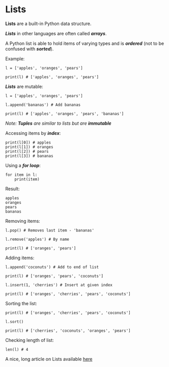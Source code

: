 # Lists
**Lists** are a built-in Python data structure.

***Lists*** in other languages are often called ***arrays***.

A Python list is able to hold items of varying types and is ***ordered*** (not to be confused with ***sorted***).

Example:
```
l = ['apples', 'oranges', 'pears']

print(l) # ['apples', 'oranges', 'pears']
```
***Lists*** are mutable:
```
l = ['apples', 'oranges', 'pears']

l.append('bananas') # Add bananas

print(l) # ['apples', 'oranges', 'pears', 'bananas']
```
*Note: ***Tuples*** are similar to lists but are ***immutable****

Accessing items by ***index***:
```
print(l[0]) # apples
print(l[1]) # oranges
print(l[2]) # pears
print(l[3]) # bananas
```
Using a ***for loop***:
```
for item in l:
    print(item)
```
Result:
```
apples
oranges
pears
bananas
```

Removing items:

```
l.pop() # Removes last item - 'bananas'
```
```
l.remove('apples') # By name

print(l) # ['oranges', 'pears']
```
Adding items:

```
l.append('coconuts') # Add to end of list

print(l) # ['oranges', 'pears', 'coconuts']
```

```
l.insert(1, 'cherries') # Insert at given index

print(l) # ['oranges', 'cherries', 'pears', 'coconuts']
```

Sorting the list:
```
print(l) # ['oranges', 'cherries', 'pears', 'coconuts']

l.sort()

print(l) # ['cherries', 'coconuts', 'oranges', 'pears']
```
Checking length of list:
```
len(l) # 4
```

A nice, long article on Lists available [here](https://realpython.com/python-lists-tuples/)